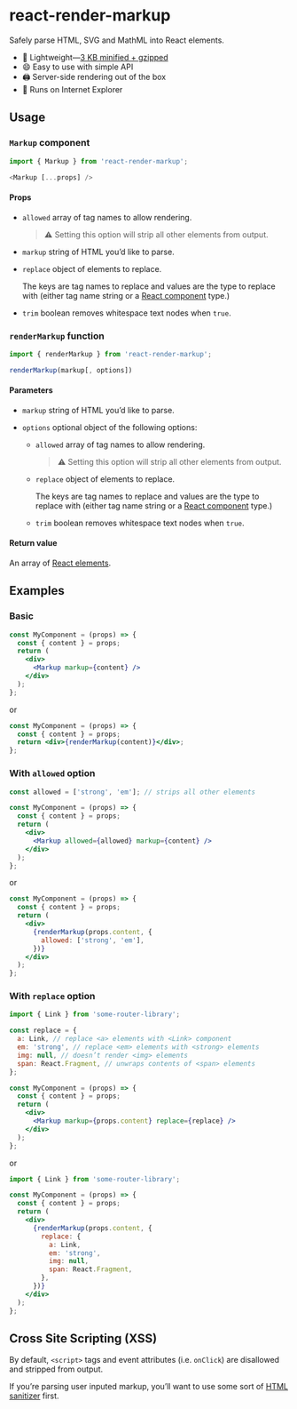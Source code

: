 # react-render-markup

Safely parse HTML, SVG and MathML into React elements.

- :gift: Lightweight—[3 KB minified + gzipped](https://bundlephobia.com/result?p=react-render-markup)
- :smile: Easy to use with simple API
- :printer: Server-side rendering out of the box
- :dolphin: Runs on Internet Explorer

## Usage

### `Markup` component

```js
import { Markup } from 'react-render-markup';

<Markup [...props] />
```

#### Props

- `allowed` array of tag names to allow rendering.

  > :warning: Setting this option will strip all other elements from output.

- `markup` string of HTML you’d like to parse.
- `replace` object of elements to replace.

  The keys are tag names to replace and values are the type to replace with (either tag name string or a [React component](https://reactjs.org/docs/components-and-props.html) type.)

- `trim` boolean removes whitespace text nodes when `true`.

### `renderMarkup` function

```js
import { renderMarkup } from 'react-render-markup';

renderMarkup(markup[, options])
```

#### Parameters

- `markup` string of HTML you’d like to parse.
- `options` optional object of the following options:

  - `allowed` array of tag names to allow rendering.

    > :warning: Setting this option will strip all other elements from output.

  - `replace` object of elements to replace.

    The keys are tag names to replace and values are the type to replace with (either tag name string or a [React component](https://reactjs.org/docs/components-and-props.html) type.)

  - `trim` boolean removes whitespace text nodes when `true`.

#### Return value

An array of [React elements](https://reactjs.org/docs/rendering-elements.html).

## Examples

### Basic

```jsx
const MyComponent = (props) => {
  const { content } = props;
  return (
    <div>
      <Markup markup={content} />
    </div>
  );
};
```

or

```jsx
const MyComponent = (props) => {
  const { content } = props;
  return <div>{renderMarkup(content)}</div>;
};
```

### With `allowed` option

```jsx
const allowed = ['strong', 'em']; // strips all other elements

const MyComponent = (props) => {
  const { content } = props;
  return (
    <div>
      <Markup allowed={allowed} markup={content} />
    </div>
  );
};
```

or

```jsx
const MyComponent = (props) => {
  const { content } = props;
  return (
    <div>
      {renderMarkup(props.content, {
        allowed: ['strong', 'em'],
      })}
    </div>
  );
};
```

### With `replace` option

```jsx
import { Link } from 'some-router-library';

const replace = {
  a: Link, // replace <a> elements with <Link> component
  em: 'strong', // replace <em> elements with <strong> elements
  img: null, // doesn’t render <img> elements
  span: React.Fragment, // unwraps contents of <span> elements
};

const MyComponent = (props) => {
  const { content } = props;
  return (
    <div>
      <Markup markup={props.content} replace={replace} />
    </div>
  );
};
```

or

```jsx
import { Link } from 'some-router-library';

const MyComponent = (props) => {
  const { content } = props;
  return (
    <div>
      {renderMarkup(props.content, {
        replace: {
          a: Link,
          em: 'strong',
          img: null,
          span: React.Fragment,
        },
      })}
    </div>
  );
};
```

## Cross Site Scripting (XSS)

By default, `<script>` tags and event attributes (i.e. `onClick`) are disallowed and stripped from output.

If you’re parsing user inputed markup, you’ll want to use some sort of [HTML sanitizer](https://www.npmjs.com/search?q=html%20sanitizer&page=1&ranking=optimal) first.
